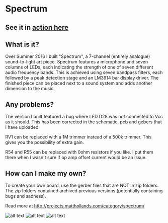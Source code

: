 Spectrum
========

See it in [action here](https://www.youtube.com/watch?v=lG2d-PY_e9g&ab_channel=MattHollands)
---------------------------------------------------------------------------------------------

What is it?
-----------
Over Summer 2016 I built "Spectrum", a 7-channel (entirely analogue) sound-to-light art piece. Spectrum features a microphone and seven columns of LEDs, each indicating the strength of one of seven different audio frequency bands. This is achieved using seven bandpass filters, each followed by a peak detection stage and an LM3914 bar display driver. The finished piece can be placed next to a sound system and adds another dimension to the music.

Any problems?
-------------
The version I built featured a bug where LED D28 was not connected to Vcc as it should. This has been corrected in the schematic, pcb and gebers that I have uploaded.

RV1 can be replaced with a 1M trimmer instead of a 500k trimmer. This gives you the possibility of extra gain.

R54 and R55 can be replaced with 0ohm resistors if you like. I put them there when I wasn't sure if op amp offset current would be an issue.

How can I make my own?
---------------------
To create your own board, use the gerber files that are NOT in zip folders. The zip folders contained archived previous versions (potentially containing bugs and sadness).

Read more at http://projects.matthollands.com/category/spectrum/

![alt text](https://keepdevelopingprojects.files.wordpress.com/2016/10/20161012_180619.jpg)
![alt text](https://keepdevelopingprojects.files.wordpress.com/2016/10/img_1663.jpg)
![alt text](https://keepdevelopingprojects.files.wordpress.com/2016/10/img_1662.jpg)
